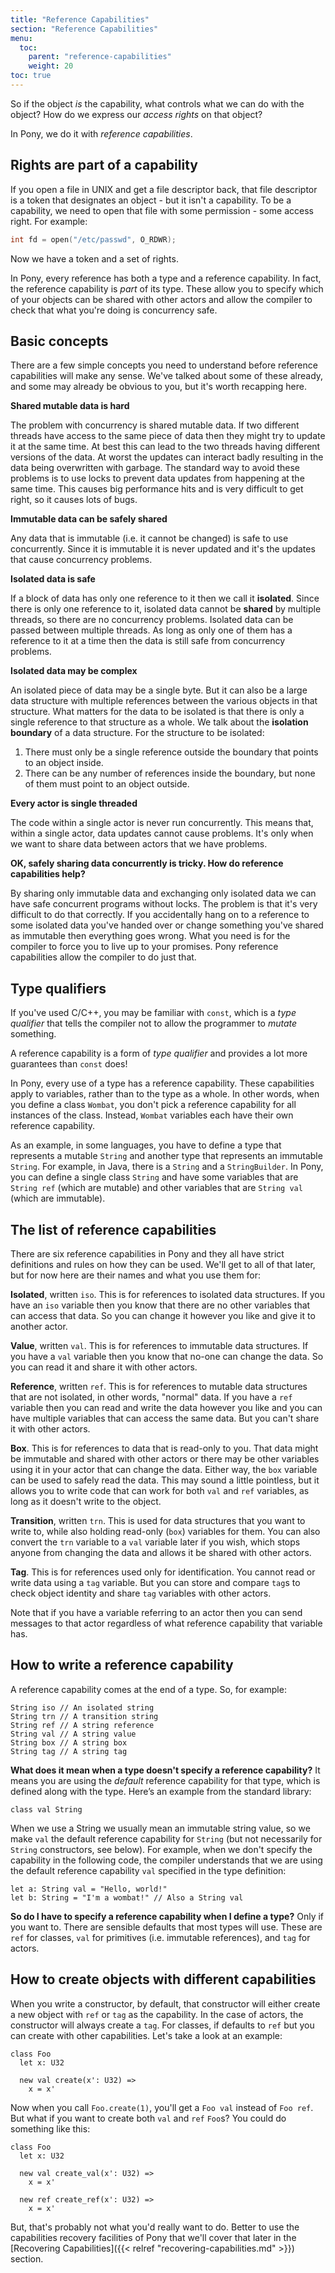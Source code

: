```yaml
---
title: "Reference Capabilities"
section: "Reference Capabilities"
menu:
  toc:
    parent: "reference-capabilities"
    weight: 20
toc: true
---
```


So if the object _is_ the capability, what controls what we can do with the object? How do we express our _access rights_ on that object?

In Pony, we do it with _reference capabilities_.

## Rights are part of a capability

If you open a file in UNIX and get a file descriptor back, that file descriptor is a token that designates an object - but it isn't a capability. To be a capability, we need to open that file with some permission - some access right. For example:

```C
int fd = open("/etc/passwd", O_RDWR);
```

Now we have a token and a set of rights.

In Pony, every reference has both a type and a reference capability. In fact, the reference capability is _part_ of its type. These allow you to specify which of your objects can be shared with other actors and allow the compiler to check that what you're doing is concurrency safe.

## Basic concepts

There are a few simple concepts you need to understand before reference capabilities will make any sense. We've talked about some of these already, and some may already be obvious to you, but it's worth recapping here.

__Shared mutable data is hard__

The problem with concurrency is shared mutable data. If two different threads have access to the same piece of data then they might try to update it at the same time. At best this can lead to the two threads having different versions of the data. At worst the updates can interact badly resulting in the data being overwritten with garbage. The standard way to avoid these problems is to use locks to prevent data updates from happening at the same time. This causes big performance hits and is very difficult to get right, so it causes lots of bugs.

__Immutable data can be safely shared__

Any data that is immutable (i.e. it cannot be changed) is safe to use concurrently. Since it is immutable it is never updated and it's the updates that cause concurrency problems.

__Isolated data is safe__

If a block of data has only one reference to it then we call it __isolated__. Since there is only one reference to it, isolated data cannot be __shared__ by multiple threads, so there are no concurrency problems. Isolated data can be passed between multiple threads. As long as only one of them has a reference to it at a time then the data is still safe from concurrency problems.

__Isolated data may be complex__

An isolated piece of data may be a single byte. But it can also be a large data structure with multiple references between the various objects in that structure. What matters for the data to be isolated is that there is only a single reference to that structure as a whole. We talk about the __isolation boundary__ of a data structure. For the structure to be isolated:

1. There must only be a single reference outside the boundary that points to an object inside.
2. There can be any number of references inside the boundary, but none of them must point to an object outside.

__Every actor is single threaded__

The code within a single actor is never run concurrently. This means that, within a single actor, data updates cannot cause problems. It's only when we want to share data between actors that we have problems.

__OK, safely sharing data concurrently is tricky. How do reference capabilities help?__

By sharing only immutable data and exchanging only isolated data we can have safe concurrent programs without locks. The problem is that it's very difficult to do that correctly. If you accidentally hang on to a reference to some isolated data you've handed over or change something you've shared as immutable then everything goes wrong. What you need is for the compiler to force you to live up to your promises. Pony reference capabilities allow the compiler to do just that.

## Type qualifiers

If you've used C/C++, you may be familiar with `const`, which is a _type qualifier_ that tells the compiler not to allow the programmer to _mutate_ something.

A reference capability is a form of _type qualifier_ and provides a lot more guarantees than `const` does!

In Pony, every use of a type has a reference capability. These capabilities apply to variables, rather than to the type as a whole. In other words, when you define a class `Wombat`, you don't pick a reference capability for all instances of the class. Instead, `Wombat` variables each have their own reference capability.

As an example, in some languages, you have to define a type that represents a mutable `String` and another type that represents an immutable `String`. For example, in Java, there is a `String` and a `StringBuilder`. In Pony, you can define a single class `String` and have some variables that are `String ref` (which are mutable) and other variables that are `String val` (which are immutable).

## The list of reference capabilities

There are six reference capabilities in Pony and they all have strict definitions and rules on how they can be used. We'll get to all of that later, but for now here are their names and what you use them for:

__Isolated__, written `iso`. This is for references to isolated data structures. If you have an `iso` variable then you know that there are no other variables that can access that data. So you can change it however you like and give it to another actor.

__Value__, written `val`. This is for references to immutable data structures. If you have a `val` variable then you know that no-one can change the data. So you can read it and share it with other actors.

__Reference__, written `ref`. This is for references to mutable data structures that are not isolated, in other words, "normal" data. If you have a `ref` variable then you can read and write the data however you like and you can have multiple variables that can access the same data. But you can't share it with other actors.

__Box__. This is for references to data that is read-only to you. That data might be immutable and shared with other actors or there may be other variables using it in your actor that can change the data. Either way, the `box` variable can be used to safely read the data. This may sound a little pointless, but it allows you to write code that can work for both `val` and `ref` variables, as long as it doesn't write to the object.

__Transition__, written `trn`. This is used for data structures that you want to write to, while also holding read-only (`box`) variables for them. You can also convert the `trn` variable to a `val` variable later if you wish, which stops anyone from changing the data and allows it be shared with other actors.

__Tag__. This is for references used only for identification. You cannot read or write data using a `tag` variable. But you can store and compare `tag`s to check object identity and share `tag` variables with other actors.

Note that if you have a variable referring to an actor then you can send messages to that actor regardless of what reference capability that variable has.

## How to write a reference capability

A reference capability comes at the end of a type. So, for example:

```pony
String iso // An isolated string
String trn // A transition string
String ref // A string reference
String val // A string value
String box // A string box
String tag // A string tag
```

__What does it mean when a type doesn't specify a reference capability?__ It means you are using the _default_ reference capability for that type, which is defined along with the type. Here’s an example from the standard library:

```pony
class val String
```

When we use a String we usually mean an immutable string value, so we make `val` the default reference capability for `String` (but not necessarily for `String` constructors, see below). For example, when we don't specify the capability in the following code, the compiler understands that we are using the default reference capability `val` specified in the type definition:

```pony
let a: String val = "Hello, world!"
let b: String = "I'm a wombat!" // Also a String val
```

__So do I have to specify a reference capability when I define a type?__ Only if you want to. There are sensible defaults that most types will use. These are `ref` for classes, `val` for primitives (i.e. immutable references), and `tag` for actors.

## How to create objects with different capabilities

When you write a constructor, by default, that constructor will either create a new object with `ref` or `tag` as the capability. In the case of actors, the constructor will always create a `tag`. For classes, if defaults to `ref` but you can create with other capabilities. Let's take a look at an example:

```pony
class Foo
  let x: U32

  new val create(x': U32) =>
    x = x'
```

Now when you call `Foo.create(1)`, you'll get a `Foo val` instead of `Foo ref`.
But what if you want to create both `val` and `ref` `Foo`s? You could do something like this:

```pony
class Foo
  let x: U32

  new val create_val(x': U32) =>
    x = x'

  new ref create_ref(x': U32) =>
    x = x'
```

But, that's probably not what you'd really want to do. Better to use the capabilities recovery facilities of Pony that we'll cover that later in the [Recovering Capabilities]({{< relref "recovering-capabilities.md" >}}) section.
